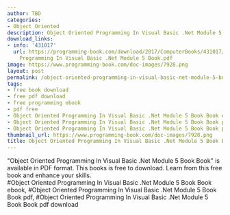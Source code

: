 ```yaml
---
author: TBD
categories:
- Object Oriented
description: Object Oriented Programming In Visual Basic .Net Module 5 Book Book
download_links:
- info: '431017'
  url: https://programming-book.com/download/2017/ComputerBooks/431017/Object Oriented
    Programming In Visual Basic .Net Module 5 Book.pdf
image: https://www.programming-book.com/doc-images/7928.png
layout: post
permalink: /object-oriented-programming-in-visual-basic-net-module-5-book-book.html
tags:
- free book download
- free pdf download
- free programming ebook
- pdf free
- Object Oriented Programming In Visual Basic .Net Module 5 Book Book ebook
- Object Oriented Programming In Visual Basic .Net Module 5 Book Book pdf
- Object Oriented Programming In Visual Basic .Net Module 5 Book Book pdf download
thumbnail_url: https://www.programming-book.com/doc-images/7928.png
title: Object Oriented Programming In Visual Basic .Net Module 5 Book Book
---
```


 
<div class="item-desc text-justify">
  "Object Oriented Programming In Visual Basic .Net Module 5 Book Book" is available in PDF format. This books is free to download. Learn from this free book and enhance your skills.
  <br>
  #Object Oriented Programming In Visual Basic .Net Module 5 Book Book ebook, #Object Oriented Programming In Visual Basic .Net Module 5 Book Book pdf, #Object Oriented Programming In Visual Basic .Net Module 5 Book Book pdf download
</div>